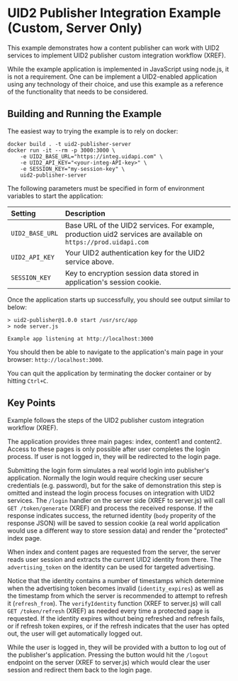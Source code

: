 # UID2 Publisher Integration Example (Custom, Server Only)

This example demonstrates how a content publisher can work with UID2 services to implement UID2 publisher
custom integration workflow (XREF).

While the example application is implemented in JavaScript using node.js, it is not  a requirement.
One can be implement a UID2-enabled application using any technology of their choice, and use this
example as a reference of the functionality that needs to be considered.

## Building and Running the Example

The easiest way to trying the example is to rely on docker:

```
docker build . -t uid2-publisher-server
docker run -it --rm -p 3000:3000 \
    -e UID2_BASE_URL="https://integ.uidapi.com" \
    -e UID2_API_KEY="<your-integ-API-key>" \
    -e SESSION_KEY="my-session-key" \
    uid2-publisher-server
```

The following parameters must be specified in form of environment variables to start the application:

| Setting | Description |
| :--- | :--- |
| `UID2_BASE_URL` | Base URL of the UID2 services. For example, production uid2 services are available on `https://prod.uidapi.com` |
| `UID2_API_KEY` | Your UID2 authentication key for the UID2 service above. |
| `SESSION_KEY` | Key to encryption session data stored in application's session cookie. |

Once the application starts up successfully, you should see output similar to below:

```
> uid2-publisher@1.0.0 start /usr/src/app
> node server.js

Example app listening at http://localhost:3000
```

You should then be able to navigate to the application's main page in your browser: `http://localhost:3000`.

You can quit the application by terminating the docker container or by hitting `Ctrl+C`.

## Key Points

Example follows the steps of the UID2 publisher custom integration workflow (XREF).

The application provides three main pages: index, content1 and content2. Access to these pages is only
possible after user completes the login process. If user is not logged in, they will be redirected to
the login page.

Submitting the login form simulates a real world login into publisher's application. Normally the login
would require checking user secure credentials (e.g. password), but for the sake of demonstration this
step is omitted and instead the login process focuses on integration with UID2 services. The `/login` 
handler on the server side (XREF to server.js) will call `GET /token/generate` (XREF) and process
the received response.  If the response indicates success, the returned identity (`body` properity of
the response JSON) will be saved to session cookie (a real world application would use a different way
to store session data) and render the "protected" index page.

When index and content pages are requested from the server, the server reads user session and extracts
the current UID2 identity from there. The `advertising_token` on the identity can be used for targeted
advertising.

Notice that the identity contains a number of timestamps which determine when the advertising token
becomes invalid (`identity_expires`) as well as the timestamp from which the server is recommended
to attempt to refresh it (`refresh_from`). The `verifyIdentity` function (XREF to server.js) will call
`GET /token/refresh` (XREF) as needed every time a protected page is requested. If the identity expires
without being refreshed and refresh fails, or if refresh token expires, or if the refresh indicates that
the user has opted out, the user will get automatically logged out.

While the user is logged in, they will be provided with a button to log out of the publisher's application.
Pressing the button would hit the `/logout` endpoint on the server (XREF to server.js) which would clear
the user session and redirect them back to the login page.